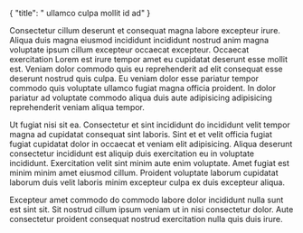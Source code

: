 {
  "title": " ullamco culpa mollit id ad"
}

Consectetur cillum deserunt et consequat magna labore excepteur irure. Aliqua duis magna eiusmod incididunt incididunt nostrud anim magna voluptate ipsum cillum excepteur occaecat excepteur. Occaecat exercitation Lorem est irure tempor amet eu cupidatat deserunt esse mollit est. Veniam dolor commodo quis eu reprehenderit ad elit consequat esse deserunt nostrud quis culpa. Eu veniam dolor esse pariatur tempor commodo quis voluptate ullamco fugiat magna officia proident. In dolor pariatur ad voluptate commodo aliqua duis aute adipisicing adipisicing reprehenderit veniam aliqua tempor.

Ut fugiat nisi sit ea. Consectetur et sint incididunt do incididunt velit tempor magna ad cupidatat consequat sint laboris. Sint et et velit officia fugiat fugiat cupidatat dolor in occaecat et veniam elit adipisicing. Aliqua deserunt consectetur incididunt est aliquip duis exercitation eu in voluptate incididunt. Exercitation velit sint minim aute enim voluptate. Amet fugiat est minim minim amet eiusmod cillum. Proident voluptate laborum cupidatat laborum duis velit laboris minim excepteur culpa ex duis excepteur aliqua.

Excepteur amet commodo do commodo labore dolor incididunt nulla sunt est sint sit. Sit nostrud cillum ipsum veniam ut in nisi consectetur dolor. Aute consectetur proident consequat nostrud exercitation nulla quis duis irure.